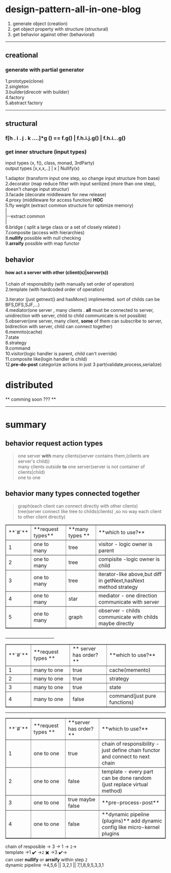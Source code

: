 # design-pattern-all-in-one-blog
1. generate object (creation)   
2. get object property with structure (structural)   
3. get behavior against other (behavioral)  
____________
## creational 
### generate with partial generator   
1.prototype(clone)  
2.singleton      
3.builder(direcotr with builder)   
4.factory  
5.abstract factory   
_____________________
## structural  
### f[h . i . j . k ....]*g () == f.g() | f.h.i.j.g() | f.h.i...g()  
### get inner structure (input types) 


input types (x, f(), class, monad, 3rdParty)    
output types  [x,x,x,..] | x | Nullify(x)  

1.adaptor (transform input one step, so change input structure from base)    
2.decorator (map reduce filter with input serilized (more than one step), doesn't change input structur)     
3.facade (decorate middleware for new release)    
4.proxy (middleware for access function) **HOC**     
5.fly weight (extract common structure for optimize memory)     
  |     
  |--extract common     
  |     
6.bridge ( split a large class or a set of closely related )        
7.composite (access with hierarchies)       
8.**nullify** possible with null checking    
9.**arraify** possible with map functor  

## behavior  
#### how act a server with other (client(s)|server(s))   
1.chain of responsiblity (with manually set order of operation)       
2.template (with hardcoded order of operation)  



3.iterator (just getnext() and hasMore() implimented. sort of childs can be BFS,DFS,SJF,...)          
4.mediator(one server , many clients . **all** must be connected to server, unidirection with server, child to child communicate is not possible)      
5.observer(one server, many client, **some** of them can subscribe to server, bidirection with server, child can connect together)      
6.memnto(cache)     
7.state     
8.strategy   
9.command   
10.visitor(logic handler is parent, child can't override)      
11.composite like(login handler is child)    
12.**pre-do-post** categorize actions in just 3 part(validate,process,serialize)   


# distributed
** comming soon ??? **   

___________________
# summary   
## behavior request action types  
> one server **with** many clients(server contains them,(clients are server's child))     
> many clients outside **to** one server(server is not container of clients|child)    
> one to one   

## behavior many types connected together     
> graph(each client can connect directly with other clients)       
> tree(server connect like tree to childs(clients) ,so no way each client to other client directly)         


<table  border="1">
  <tr>
    <td>**`#`**</td>
    <td>**request types** </td>
    <td>**many types **</td>
    <td>**which to use?** </td>
  </tr>
  <tr>
    <td> 1 </td>
    <td> one to many </td>
    <td> tree      </td>
    <td>visitor - logic owner is parent </td>
  </tr>
   <tr>
    <td> 2 </td>
    <td> one to many  </td> 
    <td> tree       </td> 
    <td>    compisite -logic owner is child  </td>
  </tr>
   <tr>
    <td> 3 </td>
    <td> one to many  </td> 
    <td> tree       </td> 
    <td>   iterator-like above,but diff in getNext,hasNext method strategy  </td>
  </tr>
  <tr>
    <td> 4 </td>
    <td> one to many  </td> 
    <td> star       </td>
    <td>   mediator - one direction communicate with server </td>
  </tr>
   <tr>
    <td> 5 </td>
    <td> one to many </td> 
    <td> graph       </td> 
    <td>  observer - childs communicate with childs maybe directly  </td>
  </tr>
</table>
________________________
<table border="1">
  
  <tr>
    <td>**`#`**</td>
    <td>**request types **</td>
    <td>** server has order?**  </td>
    <td>**which to use?** </td>
  </tr>
  <tr>
    <td> 1 </td>
    <td> many to one </td>
    <td> true      </td>
    <td>cache(memento) </td>
  </tr>
   <tr>
    <td> 2 </td>
    <td> many to one  </td> 
    <td> true       </td> 
    <td>   strategy </td>
  </tr>
  <tr>
    <td> 3 </td>
    <td> many to one  </td> 
    <td> true      </td> 
    <td>   state </td>
  </tr>
   <tr>
    <td> 4 </td>
    <td> many to one </td> 
    <td> false       </td> 
    <td>  command(just pure functions) </td>
  </tr>
</table>

_________

<table border="1">
  
  <tr>
    <td>**`#`**</td>
    <td>**request types **</td>
    <td>**server has order? ** </td>
    <td>**which to use?** </td>
  </tr>
  <tr>
    <td> 1 </td>
    <td> one to one </td>
    <td> true      </td>
    <td> chain of responsibility -just define chain functor and connect to next chain </td>
  </tr>
   <tr>
    <td> 2 </td>
    <td> one to one  </td> 
    <td> false       </td> 
    <td>   template - every part can be done random (just replace virtual method)  </td>
  </tr>
  <tr>
    <td> 3 </td>
    <td> one to one  </td> 
    <td> true maybe false     </td> 
    <td>   **pre-process-post** </td>
  </tr>
   <tr>
    <td> 4 </td>
    <td> one to one </td> 
    <td> false       </td> 
    <td>  **dynamic pipeline (plugins)** add dynamic config like micro-kernel plugins </td>
  </tr>
</table>
     
chain of resposible -> 3 -> 1 -> `2`->    
template ->1 :heavy_check_mark: ->`2` :heavy_multiplication_x: ->3 :heavy_check_mark:->     
can user **nullify** or **arraify** within step `2`    
dynamic pipeline ->4,5,6 || 3,2,1 || 7,1,8,9,5,3,3,1     











